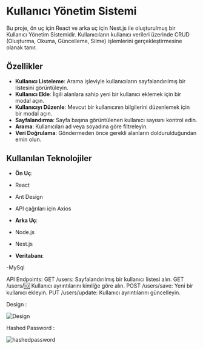 # Kullanıcı Yönetim Sistemi

Bu proje, ön uç için React ve arka uç için Nest.js ile oluşturulmuş bir Kullanıcı Yönetim Sistemidir. Kullanıcıların kullanıcı verileri üzerinde CRUD (Oluşturma, Okuma, Güncelleme, Silme) işlemlerini gerçekleştirmesine olanak tanır.

## Özellikler

- **Kullanıcı Listeleme**: Arama işleviyle kullanıcıların sayfalandırılmış bir listesini görüntüleyin.
- **Kullanıcı Ekle**: İlgili alanlara sahip yeni bir kullanıcı eklemek için bir modal açın.
- **Kullanıcıyı Düzenle**: Mevcut bir kullanıcının bilgilerini düzenlemek için bir modal açın.
- **Sayfalandırma**: Sayfa başına görüntülenen kullanıcı sayısını kontrol edin.
- **Arama**: Kullanıcıları ad veya soyadına göre filtreleyin.
- **Veri Doğrulama**: Göndermeden önce gerekli alanların doldurulduğundan emin olun.

## Kullanılan Teknolojiler

- **Ön Uç**:
- React
- Ant Design
- API çağrıları için Axios

- **Arka Uç**:
- Node.js
- Nest.js

- **Veritabanı**:

-MySql

API Endpoints:
GET /users: Sayfalandırılmış bir kullanıcı listesi alın.
GET /users/:id: Kullanıcı ayrıntılarını kimliğe göre alın.
POST /users/save: Yeni bir kullanıcı ekleyin.
PUT /users/update: Kullanıcı ayrıntılarını güncelleyin.

Design : 

![Design](https://github.com/user-attachments/assets/e0483f5f-452c-4ff9-86df-18420b78ef0d)

Hashed Password : 

![hashedpassword](https://github.com/user-attachments/assets/d87d3faf-a0ab-4700-90cc-43a0e6f3fcba)

